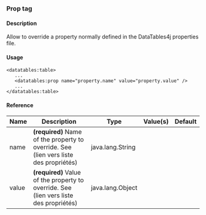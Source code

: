 ### Prop tag ###

#### Description ####

Allow to override a property normally defined in the DataTables4j properties file.

#### Usage ####

    
    <datatables:table>
       ...
       <datatables:prop name="property.name" value="property.value" />
       ...
    </datatables:table>
    

#### Reference ####

<table id="myTable" class="table table-striped table-bordered">
  <thead>
    <tr>
      <th>Name</th>
      <th>Description</th>
      <th>Type</th>
      <th>Value(s)</th>
      <th>Default</th>
    </tr>
  </thead>
  <tbody>
  <tr>
    <td>name</td>
    <td><strong>(required)</strong> Name of the property to override. See (lien vers liste des propriétés)</td>
    <td>java.lang.String</td>
    <td></td>
    <td></td>
  </tr>
  <tr>
    <td>value</td>
    <td><strong>(required)</strong> Value of the property to override. See (lien vers liste des propriétés)</td>
    <td>java.lang.Object</td>
    <td></td>
    <td></td>
  </tr>
  </tbody>
</table>